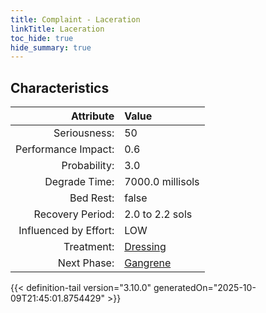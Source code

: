 ```yaml
---
title: Complaint - Laceration
linkTitle: Laceration
toc_hide: true
hide_summary: true
---
```

<!-- This is generated by the MarsSim HelpGenertor, do not edit. -->

## Characteristics

| Attribute      | Value |
|--------:|:------|
|Seriousness:|50|
|Performance Impact:|0.6|
|Probability:|3.0|
|Degrade Time:|7000.0 millisols|
|Bed Rest:|false|
|Recovery Period:|2.0 to 2.2 sols|
|Influenced by Effort:|LOW|
|Treatment:|[Dressing](/docs/definitions/treatment/dressing)|
|Next Phase:|[Gangrene](/docs/definitions/complaint/gangrene)|
 


{{< definition-tail version="3.10.0" generatedOn="2025-10-09T21:45:01.8754429" >}}

